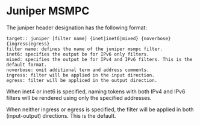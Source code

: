 # Juniper MSMPC

The juniper header designation has the following format:

```
target:: juniper [filter name] {inet|inet6|mixed} {noverbose} {ingress|egress}
filter name: defines the name of the juniper msmpc filter.
inet6: specifies the output be for IPv6 only filters.
mixed: specifies the output be for IPv4 and IPv6 filters. This is the default format.
noverbose: omit additional term and address comments.
ingress: filter will be applied in the input direction.
egress: filter will be appliced in the output direction.
```

When inet4 or inet6 is specified, naming tokens with both IPv4 and IPv6 filters will be rendered using only the specified addresses.

When neither ingress or egress is specified, the filter will be applied in both (input-output) directions. This is the default.
